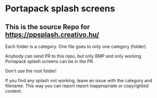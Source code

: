 # Portapack splash screens

## This is the source Repo for https://ppsplash.creativo.hu/

Each folder is a category. One file goes to only one category (folder). 

Anybody can send PR to this repo, but only BMP and only working Portapack splash screens can be in the PR.

Don't use the root folder!

If you find any splash not working, leave an issue with the category and filename. This way you can report report inappropriate or copyrighted content.
